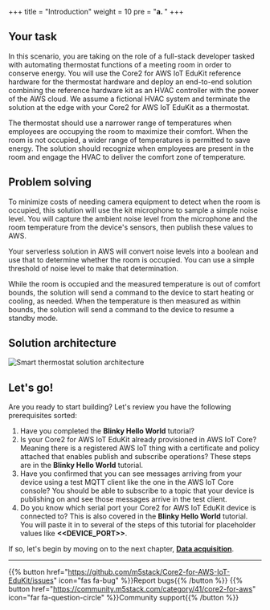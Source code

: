 +++
title = "Introduction"
weight = 10
pre = "<b>a. </b>"
+++

## Your task
In this scenario, you are taking on the role of a full-stack developer tasked with automating thermostat functions of a meeting room in order to conserve energy. You will use the Core2 for AWS IoT EduKit reference hardware for the thermostat hardware and deploy an end-to-end solution combining the reference hardware kit as an HVAC controller with the power of the AWS cloud. We assume a fictional HVAC system and terminate the solution at the edge with your Core2 for AWS IoT EduKit as a thermostat.

The thermostat should use a narrower range of temperatures when employees are occupying the room to maximize their comfort. When the room is not occupied, a wider range of temperatures is permitted to save energy. The solution should recognize when employees are present in the room and engage the HVAC to deliver the comfort zone of temperature.

## Problem solving
To minimize costs of needing camera equipment to detect when the room is occupied, this solution will use the kit microphone to sample a simple noise level. You will capture the ambient noise level from the microphone and the room temperature from the device's sensors, then publish these values to AWS. 

Your serverless solution in AWS will convert noise levels into a boolean and use that to determine whether the room is occupied. You can use a simple threshold of noise level to make that determination. 

While the room is occupied and the measured temperature is out of comfort bounds, the solution will send a command to the device to start heating or cooling, as needed. When the temperature is then measured as within bounds, the solution will send a command to the device to resume a standby mode.

## Solution architecture
![Smart thermostat solution architecture](introduction/thermostat-overview.png)

## Let's go!
Are you ready to start building? Let's review you have the following prerequisites sorted:

1. Have you completed the **Blinky Hello World** tutorial? 
2. Is your Core2 for AWS IoT EduKit already provisioned in AWS IoT Core? Meaning there is a registered AWS IoT thing with a certificate and policy attached that enables publish and subscribe operations? These steps are in the **Blinky Hello World** tutorial.
3. Have you confirmed that you can see messages arriving from your device using a test MQTT client like the one in the AWS IoT Core console? You should be able to subscribe to a topic that your device is publishing on and see those messages arrive in the test client.
4. Do you know which serial port your Core2 for AWS IoT EduKit device is connected to? This is also covered in the **Blinky Hello World** tutorial. You will paste it in to several of the steps of this tutorial for placeholder values like **<<DEVICE_PORT>>**.

If so, let's begin by moving on to the next chapter, [**Data acquisition**](/en_uk/smart-thermostat/data-acquisition.html).

---
{{% button href="https://github.com/m5stack/Core2-for-AWS-IoT-EduKit/issues" icon="fas fa-bug" %}}Report bugs{{% /button %}} {{% button href="https://community.m5stack.com/category/41/core2-for-aws" icon="far fa-question-circle" %}}Community support{{% /button %}}